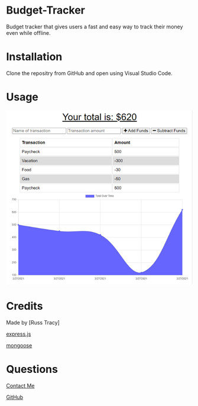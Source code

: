 # Budget-Tracker
Budget tracker that gives users a fast and easy way to track their money even while offline.
# Installation

Clone the repositry from GitHub and open using Visual Studio Code.

# Usage 

![alt text](./public/images/ScreenShot.jpg)

# Credits

Made by [Russ Tracy]

[express.js](https://www.npmjs.com/package/express)

[mongoose](https://mongoosejs.com/)

# Questions

[Contact Me](russ_tracy@comcast.net)

[GitHub](https://github.com/russtracy)